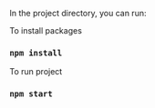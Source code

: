 
In the project directory, you can run:

To install packages

### `npm install`

To run project

### `npm start`



